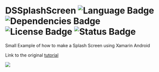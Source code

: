 # DSSplashScreen ![Language Badge](https://img.shields.io/badge/Language-Xamarin-red.svg) ![Dependencies Badge](https://img.shields.io/badge/Dependencies-None-brightgreen.svg) ![License Badge](https://img.shields.io/badge/License-MIT-blue.svg) ![Status Badge](https://img.shields.io/badge/Status-Stable-brightgreen.svg)


Small Example of how to make a Splash Screen using Xamarin Android

Link to the original [tutorial](https://www.xamarinbrasil.com.br/disiqueira/xamarin/xamarin-android/criando-splash-screen-no-xamarin-android/)

![](http://g.recordit.co/8FBOlRqjCL.gif)
